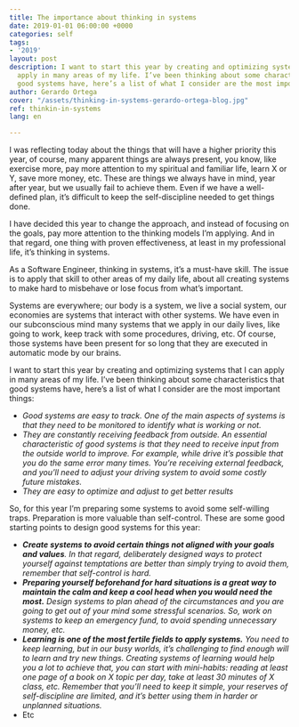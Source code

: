 ```yaml
---
title: The importance about thinking in systems
date: 2019-01-01 06:00:00 +0000
categories: self
tags:
- '2019'
layout: post
description: I want to start this year by creating and optimizing systems that I can
  apply in many areas of my life. I’ve been thinking about some characteristics that
  good systems have, here’s a list of what I consider are the most important things
author: Gerardo Ortega
cover: "/assets/thinking-in-systems-gerardo-ortega-blog.jpg"
ref: thinkin-in-systems
lang: en

---
```

I was reflecting today about the things that will have a higher priority this year, of course, many apparent things are always present, you know, like exercise more, pay more attention to my spiritual and familiar life, learn X or Y, save more money, etc. These are things we always have in mind, year after year, but we usually fail to achieve them. Even if we have a well-defined plan, it’s difficult to keep the self-discipline needed to get things done.

I have decided this year to change the approach, and instead of focusing on the goals, pay more attention to the thinking models I’m applying. And in that regard, one thing with proven effectiveness, at least in my professional life, it’s thinking in systems.

As a Software Engineer, thinking in systems, it’s a must-have skill. The issue is to apply that skill to other areas of my daily life, about all creating systems to make hard to misbehave or lose focus from what’s important.

Systems are everywhere; our body is a system, we live a social system, our economies are systems that interact with other systems. We have even in our subconscious mind many systems that we apply in our daily lives, like going to work, keep track with some procedures, driving, etc. Of course, those systems have been present for so long that they are executed in automatic mode by our brains.

I want to start this year by creating and optimizing systems that I can apply in many areas of my life. I’ve been thinking about some characteristics that good systems have, here’s a list of what I consider are the most important things:

* _Good systems are easy to track. One of the main aspects of systems is that they need to be monitored to identify what is working or not._
* _They are constantly receiving feedback from outside. An essential characteristic of good systems is that they need to receive input from the outside world to improve. For example, while drive it’s possible that you do the same error many times. You’re receiving external feedback, and you’ll need to adjust your driving system to avoid some costly future mistakes._
* _They are easy to optimize and adjust to get better results_

So, for this year I’m preparing some systems to avoid some self-willing traps. Preparation is more valuable than self-control. These are some good starting points to design good systems for this year:

* **_Create systems to avoid certain things not aligned with your goals and values_**_. In that regard, deliberately designed ways to protect yourself against temptations are better than simply trying to avoid them, remember that self-control is hard._
* **_Preparing yourself beforehand for hard situations is a great way to maintain the calm and keep a cool head when you would need the most._** _Design systems to plan ahead of the circumstances and you are going to get out of your mind some stressful scenarios. So, work on systems to keep an emergency fund, to avoid spending unnecessary money, etc._
* **_Learning is one of the most fertile fields to apply systems._** _You need to keep learning, but in our busy worlds, it’s challenging to find enough will to learn and try new things. Creating systems of learning would help you a lot to achieve that, you can start with mini-habits: reading at least one page of a book on X topic per day, take at least 30 minutes of X class, etc. Remember that you’ll need to keep it simple, your reserves of self-discipline are limited, and it’s better using them in harder or unplanned situations._
* Etc